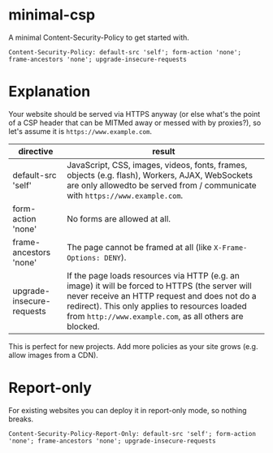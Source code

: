 # minimal-csp

A minimal Content-Security-Policy to get started with.

```
Content-Security-Policy: default-src 'self'; form-action 'none'; frame-ancestors 'none'; upgrade-insecure-requests
```

# Explanation

Your website should be served via HTTPS anyway (or else what's the point of a CSP header that can be MITMed away or messed with by proxies?), so let's assume it is `https://www.example.com`.

| directive                 | result                                                                                                                                                                                                                                                      |
| ------------------------- | ----------------------------------------------------------------------------------------------------------------------------------------------------------------------------------------------------------------------------------------------------------- |
| default-src 'self'        | JavaScript, CSS, images, videos, fonts, frames, objects (e.g. flash), Workers, AJAX, WebSockets are only allowedto be served from / communicate with `https://www.example.com`.                                                                             |
| form-action 'none'        | No forms are allowed at all.                                                                                                                                                                                                                                |
| frame-ancestors 'none'    | The page cannot be framed at all (like `X-Frame-Options: DENY`).                                                                                                                                                                                            |
| upgrade-insecure-requests | If the page loads resources via HTTP (e.g. an image) it will be forced to HTTPS (the server will never receive an HTTP request and does not do a redirect). This only applies to resources loaded from `http://www.example.com`, as all others are blocked. |

This is perfect for new projects. Add more policies as your site grows (e.g. allow images from a CDN).

# Report-only

For existing websites you can deploy it in report-only mode, so nothing breaks.

```
Content-Security-Policy-Report-Only: default-src 'self'; form-action 'none'; frame-ancestors 'none'; upgrade-insecure-requests
```
